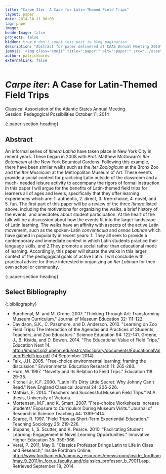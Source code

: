 ```yaml
---
title: "Carpe Iter: A Case for Latin-Themed Field Trips"
layout: paper
date: 2014-10-11 00:00
tag: paper
image: 
headerImage: false
projects: false
hidden: true # don't count this post in blog pagination
description: "Abstract for paper delivered at CAAS Annual Meeting 2014"
jemoji: '<img class="emoji" title=":paper:" alt=":paper:" src="../assets/images/paper-icon.png" height="20" width="20" align="absmiddle">'
author: patrickburns
externalLink: false
---
```


# *Carpe iter*: A Case for Latin-Themed Field Trips
Classical Association of the Atlantic States Annual Meeting  
Session: Pedagogical Possibilities
October 11, 2014

{:.paper-section-heading}
## Abstract 
An informal series of *Itinera Latina* have taken place in New York City in recent years. These began in 2008 with Prof. Matthew McGowan's *Iter Botanicum* at the New York Botanical Gardens. Following this example, there have been similar walks such as the *Iter Zoologicum* at the Bronx Zoo and the *Iter Museicum* at the Metropolitan Museum of Art. These events provide a social context for practicing Latin outside of the classroom and a much- needed leisure activity to accompany the rigors of formal instruction. In this paper I will argue for the benefits of Latin-themed field trips for learners all of ages and levels, specifically that they offer learning experiences which are: 1. authentic, 2. direct, 3. free-choice, 4. novel, and 5. fun. The first part of this paper will be a review of the three *Itinera* listed above, including the motivations for organizing the walks, a brief history of the events, and anecdotes about student participation. At the heart of the talk will be a discussion about how the events fit into the larger landscape of Latin learning. The walks have an affinity with aspects of the active Latin movement, such as the spoken-Latin *conventicula* and *cenae Latinae* which have gained in popularity in recent years: 1. They all seek to provide a contemporary and immediate context in which Latin students practice their language skills, and 2.They promote a social rather than educational mode of learning. Accordingly, this paper will situate the walks in this larger context of the pedagogical goals of active Latin. I will conclude with practical advice for those interested in organizing an *Iter Latinum* for their own school or community. 

{:.paper-section-heading}
## Select Bibliography

{:.bibliography}
- Burchenal, M. and M. Grohe. 2007. "Thinking Through Art: Transforming Museum Curriculum." Journal of Museum Education 32: 111-122.
- Davidson, S.K., C. Passmore, and D. Anderson. 2010. "Learning on Zoo Field Trips: The Interaction of the Agendas and Practices of Students, Teachers, and Zoo Educators." Science Education 94: 122-141. Greene, J., B. Kisida, and D. Bowen. 2014. "The Educational Value of Field Trips." Education Next 14. http://impact.sp2.upenn.edu/ostrc/doclibrary/documents/EducationalValueofFieldTrips.pdf (14 September 
2014).
- Falk, J.H. 2005. "Free-choice environmental learning: framing the discussion." Environmental Education Research 11: 265-280.
- Hurd, W. 1997. "Novelty and Its Relation to Field Trips." Education 118: 29-35.
- Kitchell Jr, K.F. 2000. "Latin III's Dirty Little Secret: Why Johnny Can't Read." New England Classical Journal 
24: 206-226.
- Mathias, E. 2014. "Teachers and Successful Museum Field Trips." M.A. thesis, University of Victoria.
- Mortensen, M.F. and K. Smart. 2007. "Free-choice Worksheets Increase Students' Exposure to Curriculum During Museum Visits." Journal of Research in Science Teaching 44: 1389-1414.
- Scarce, R. 1997. "Field Trips as Short-Term Experiential Education." Teaching Sociology 25: 219-226.
- Stupans, I., S. Scutter, and K. Pearce. 2010. "Facilitating Student Learning: Engagement in Novel Learning Opportunities." Innovative Higher Education 35: 359-366.
- Verel, P. 2011, May 9. "Classics Professor Brings Latin to Life in Class and Research," Inside Fordham Online. http://www.fordham.edu/campus_resources/enewsroom/inside_fordham/may_9_2011/in_focus_faculty_and/cla ssics_professor_b_79011.asp. Retrieved September 18, 2014.
